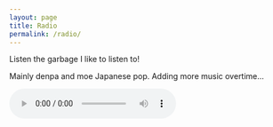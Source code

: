 ```yaml
---
layout: page
title: Radio
permalink: /radio/
---
```


Listen the garbage I like to listen to!

Mainly denpa and moe Japanese pop. Adding more music overtime...

<audio controls src="http://104.167.119.161:8001/test"></audio>
